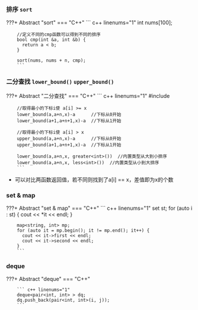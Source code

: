 ### 排序 `sort`
???+ Abstract "sort"
    === "C++"
        ``` c++ linenums="1"
        int nums[100];

        //定义不同的cmp函数可以得到不同的排序
        bool cmp(int &a, int &b) {
          return a < b;
        }

        sort(nums, nums + n, cmp);
        ```

### 二分查找 `lower_bound()` `upper_bound()`
???+ Abstract "二分查找"
    === "C++"
        ``` c++ linenums="1"
        #include <algorithm>

        //取得最小的下标i使 a[i] >= x
        lower_bound(a,a+n,x)-a      //下标从0开始
        lower_bound(a+1,a+n+1,x)-a  //下标从1开始

        //取得最小的下标i使 a[i] > x
        upper_bound(a,a+n,x)-a      //下标从0开始
        upper_bound(a+1,a+n+1,x)-a  //下标从1开始

        lower_bound(a,a+n,x, greater<int>())  //内置类型从大到小排序
        lower_bound(a,a+n,x, less<int>())  //内置类型从小到大排序
        ```

* 可以对比两函数返回值，若不同则找到了a[i] == x，差值即为x的个数
  
### set & map
???+ Abstract "set & map"
    === "C++"
        ``` c++ linenums="1"
        set<int> st;
        for (auto i : st) {
          cout << *it << endl;
        }

        map<string, int> mp;
        for (auto it = mp.begin(); it != mp.end(); it++) {
          cout << it->first << endl;
          cout << it->second << endl;
        }
        ```

### deque
???+ Abstract "deque"
    === "C++"

        ``` c++ linenums="1"
        deque<pair<int, int> > dq;
        dq.push_back(pair<int, int>(i, j));
        ```

